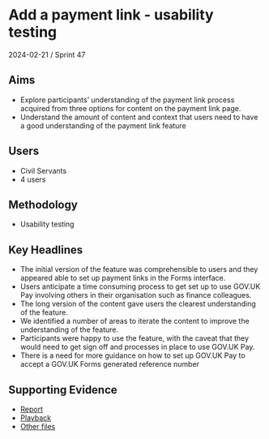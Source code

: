 # Add a payment link - usability testing

2024-02-21 / Sprint 47

## Aims
- Explore participants’ understanding of the payment link process acquired from three options for content on the payment link page.
- Understand the amount of content and context that users need to have a good understanding of the payment link feature

## Users
- Civil Servants
- 4 users

## Methodology
- Usability testing

## Key Headlines 

- The initial version of the feature was comprehensible to users and they appeared able to set up payment links in the Forms interface.
- Users anticipate a time consuming process to get set up to use GOV.UK Pay involving others in their organisation such as finance colleagues.
- The long version of the content gave users the clearest understanding of the feature.
- We identified a number of areas to iterate the content to improve the understanding of the feature.
- Participants were happy to use the feature, with the caveat that they would need to get sign off and processes in place to use GOV.UK Pay.
- There is a need for more guidance on how to set up GOV.UK Pay to accept a GOV.UK Forms generated reference number

## Supporting Evidence
- [Report](https://docs.google.com/presentation/d/1oTOkZVe8XtLRk7jOQczT0yg1uLXr0-phWsTHKh248pE/edit?usp=sharing)
- [Playback](https://drive.google.com/file/d/16n1gwHR0Y3eBX8Us2exhM2nIOuEX6vEk/view?usp=drive_link)
- [Other files](https://drive.google.com/drive/folders/1RG7680AO1FZActFefA5uryzWJZyEZbz2)